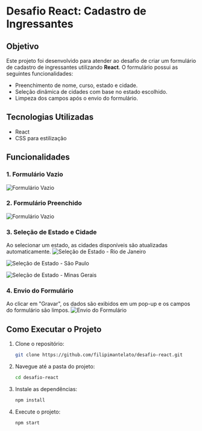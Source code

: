 # Desafio React: Cadastro de Ingressantes

## Objetivo
Este projeto foi desenvolvido para atender ao desafio de criar um formulário de cadastro de ingressantes utilizando **React**. O formulário possui as seguintes funcionalidades:
- Preenchimento de nome, curso, estado e cidade.
- Seleção dinâmica de cidades com base no estado escolhido.
- Limpeza dos campos após o envio do formulário.

## Tecnologias Utilizadas
- React
- CSS para estilização

## Funcionalidades
### 1. Formulário Vazio
![Formulário Vazio](https://imgur.com/rtHaLuM.png)

### 2. Formulário Preenchido
![Formulário Vazio](https://i.imgur.com/tzO3Jrr.png)

### 3. Seleção de Estado e Cidade
Ao selecionar um estado, as cidades disponíveis são atualizadas automaticamente.
![Seleção de Estado - Rio de Janeiro](https://i.imgur.com/I9SK3Sn.png)

![Seleção de Estado - São Paulo](https://i.imgur.com/G9jKYNC.png)

![Seleção de Estado - Minas Gerais](https://i.imgur.com/Pygn0qu.png)

### 4. Envio do Formulário
Ao clicar em "Gravar", os dados são exibidos em um pop-up e os campos do formulário são limpos.
![Envio do Formulário](https://i.imgur.com/qoFKlbh.png)

## Como Executar o Projeto
1. Clone o repositório:
   ```bash
   git clone https://github.com/filipimantelato/desafio-react.git

2. Navegue até a pasta do projeto:
   ```bash
   cd desafio-react

3. Instale as dependências:
   ```bash
   npm install

4. Execute o projeto:
   ```bash
   npm start
